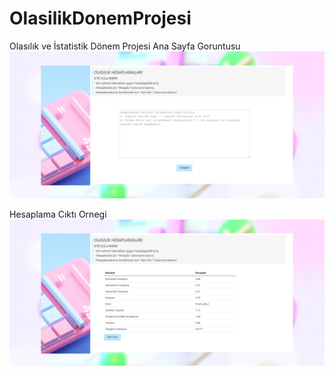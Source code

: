 # OlasilikDonemProjesi
Olasılık ve İstatistik Dönem Projesi
Ana Sayfa Goruntusu
![anasayfa](https://github.com/zulaltak/OlasilikDonemProjesi/blob/main/anasayfa.PNG)

Hesaplama Cıktı Ornegi
![ciktiornegi](https://github.com/zulaltak/OlasilikDonemProjesi/blob/main/ornek.PNG)
